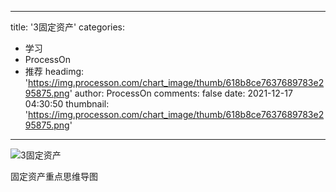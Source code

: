 
---
title: '3固定资产'
categories: 
 - 学习
 - ProcessOn
 - 推荐
headimg: 'https://img.processon.com/chart_image/thumb/618b8ce7637689783e295875.png'
author: ProcessOn
comments: false
date: 2021-12-17 04:30:50
thumbnail: 'https://img.processon.com/chart_image/thumb/618b8ce7637689783e295875.png'
---

<div>   
<img class="thumb" alt="3固定资产" src="https://img.processon.com/chart_image/thumb/618b8ce7637689783e295875.png" referrerpolicy="no-referrer">
<p>固定资产重点思维导图</p>  
</div>
            